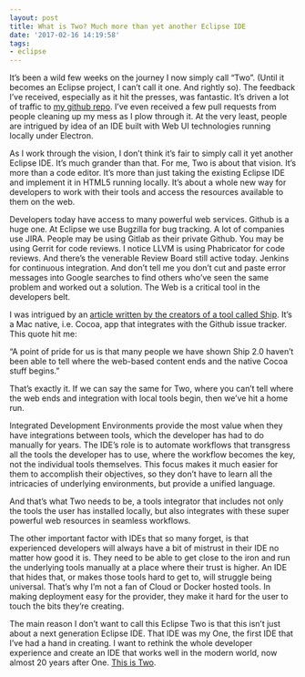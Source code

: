 ```yaml
---
layout: post
title: What is Two? Much more than yet another Eclipse IDE
date: '2017-02-16 14:19:58'
tags:
- eclipse
---
```



It’s been a wild few weeks on the journey I now simply call “Two”. (Until it becomes an Eclipse project, I can’t call it one. And rightly so). The feedback I’ve received, especially as it hit the presses, was fantastic. It’s driven a lot of traffic to [my github repo](https://github.com/dschaefer/eclipse-two.). I’ve even received a few pull requests from people cleaning up my mess as I plow through it. At the very least, people are intrigued by idea of an IDE built with Web UI technologies running locally under Electron.

As I work through the vision, I don’t think it’s fair to simply call it yet another Eclipse IDE. It’s much grander than that. For me, Two is about that vision. It’s more than a code editor. It’s more than just taking the existing Eclipse IDE and implement it in HTML5 running locally. It’s about a whole new way for developers to work with their tools and access the resources available to them on the web.

Developers today have access to many powerful web services. Github is a huge one. At Eclipse we use Bugzilla for bug tracking. A lot of companies use JIRA. People may be using Gitlab as their private Github. You may be using Gerrit for code reviews. I notice LLVM is using Phabricator for code reviews. And there’s the venerable Review Board still active today. Jenkins for continuous integration. And don’t tell me you don’t cut and paste error messages into Google searches to find others who’ve seen the same problem and worked out a solution. The Web is a critical tool in the developers belt.

I was intrigued by an [article written by the creators of a tool called Ship](https://www.realartists.com/blog/ship-20.html). It’s a Mac native, i.e. Cocoa, app that integrates with the Github issue tracker. This quote hit me:

“A point of pride for us is that many people we have shown Ship 2.0 haven’t been able to tell where the web-based content ends and the native Cocoa stuff begins.”

That’s exactly it. If we can say the same for Two, where you can’t tell where the web ends and integration with local tools begin, then we’ve hit a home run.

Integrated Development Environments provide the most value when they have integrations between tools, which the developer has had to do manually for years. The IDE’s role is to automate workflows that transgress all the tools the developer has to use, where the workflow becomes the key, not the individual tools themselves. This focus makes it much easier for them to accomplish their objectives, so they don’t have to learn all the intricacies of underlying environments, but provide a unified language.

And that’s what Two needs to be, a tools integrator that includes not only the tools the user has installed locally, but also integrates with these super powerful web resources in seamless workflows.

The other important factor with IDEs that so many forget, is that experienced developers will always have a bit of mistrust in their IDE no matter how good it is. They need to be able to get close to the iron and run the underlying tools manually at a place where their trust is higher. An IDE that hides that, or makes those tools hard to get to, will struggle being universal. That’s why I’m not a fan of Cloud or Docker hosted tools. In making deployment easy for the provider, they make it hard for the user to touch the bits they’re creating.

The main reason I don’t want to call this Eclipse Two is that this isn’t just about a next generation Eclipse IDE. That IDE was my One, the first IDE that I’ve had a hand in creating. I want to rethink the whole developer experience and create an IDE that works well in the modern world, now almost 20 years after One. [This is Two](https://github.com/dschaefer/eclipse-two).


